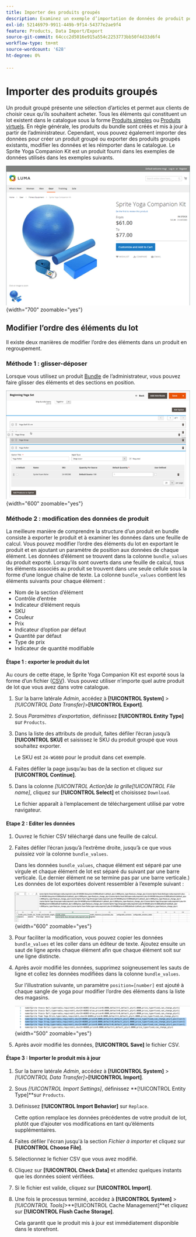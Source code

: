 ```yaml
---
title: Importer des produits groupés
description: Examinez un exemple d’importation de données de produit pour un produit en regroupement.
exl-id: 52146979-9911-449b-9f14-54377e2ae9f4
feature: Products, Data Import/Export
source-git-commit: 64ccc2d5016e915a554c2253773bb50f4d33d6f4
workflow-type: tm+mt
source-wordcount: '628'
ht-degree: 0%

---
```


# Importer des produits groupés

Un produit groupé présente une sélection d’articles et permet aux clients de choisir ceux qu’ils souhaitent acheter. Tous les éléments qui constituent un lot existent dans le catalogue sous la forme [Produits simples](../catalog/product-create-simple.md) ou [Produits virtuels](../catalog/product-create-virtual.md). En règle générale, les produits du bundle sont créés et mis à jour à partir de l’administrateur. Cependant, vous pouvez également importer des données pour créer un produit groupé ou exporter des produits groupés existants, modifier les données et les réimporter dans le catalogue. Le Sprite Yoga Companion Kit est un produit fourni dans les exemples de données utilisés dans les exemples suivants.

![Produit groupé](../catalog/assets/product-bundle.png){width="700" zoomable="yes"}

## Modifier l’ordre des éléments du lot

Il existe deux manières de modifier l’ordre des éléments dans un produit en regroupement.

### Méthode 1 : glisser-déposer

Lorsque vous utilisez un produit [Bundle](../catalog/product-create-bundle.md) de l’administrateur, vous pouvez faire glisser des éléments et des sections en position.

![Éléments groupés](../catalog/assets/product-bundle-items-move.png){width="600" zoomable="yes"}

### Méthode 2 : modification des données de produit

La meilleure manière de comprendre la structure d’un produit en bundle consiste à exporter le produit et à examiner les données dans une feuille de calcul. Vous pouvez modifier l’ordre des éléments du lot en exportant le produit et en ajoutant un paramètre de position aux données de chaque élément. Les données d’élément se trouvent dans la colonne `bundle_values` du produit exporté. Lorsqu’ils sont ouverts dans une feuille de calcul, tous les éléments associés au produit se trouvent dans une seule cellule sous la forme d’une longue chaîne de texte. La colonne `bundle_values` contient les éléments suivants pour chaque élément :

- Nom de la section d’élément
- Contrôle d’entrée
- Indicateur d’élément requis
- SKU
- Couleur
- Prix
- Indicateur d’option par défaut
- Quantité par défaut
- Type de prix
- Indicateur de quantité modifiable

#### Étape 1 : exporter le produit du lot

Au cours de cette étape, le Sprite Yoga Companion Kit est exporté sous la forme d’un fichier ([CSV](data-csv.md)). Vous pouvez utiliser n’importe quel autre produit de lot que vous avez dans votre catalogue.

1. Sur la barre latérale _Admin_, accédez à **[!UICONTROL System]** > _[!UICONTROL Data Transfer]_>**[!UICONTROL Export]**.

1. Sous _Paramètres d’exportation_, définissez **[!UICONTROL Entity Type]** sur `Products`.

1. Dans la liste des attributs de produit, faites défiler l’écran jusqu’à **[!UICONTROL SKU]** et saisissez le SKU du produit groupé que vous souhaitez exporter.

   Le SKU est `24-WG080` pour le produit dans cet exemple.

1. Faites défiler la page jusqu’au bas de la section et cliquez sur **[!UICONTROL Continue]**.

1. Dans la colonne _[!UICONTROL Action]_de la grille_[!UICONTROL File name]_, cliquez sur **[!UICONTROL Select]** et choisissez `Download`.

   Le fichier apparaît à l’emplacement de téléchargement utilisé par votre navigateur.

#### Etape 2 : Editer les données

1. Ouvrez le fichier CSV téléchargé dans une feuille de calcul.

1. Faites défiler l’écran jusqu’à l’extrême droite, jusqu’à ce que vous puissiez voir la colonne `bundle_values`.

   Dans les données `bundle_values`, chaque élément est séparé par une virgule et chaque élément de lot est séparé du suivant par une barre verticale. (Le dernier élément ne se termine pas par une barre verticale.) Les données de lot exportées doivent ressembler à l’exemple suivant :

   ![Valeurs groupées](./assets/product-bundle-values-export-data.png){width="600" zoomable="yes"}

1. Pour faciliter la modification, vous pouvez copier les données `bundle_values` et les coller dans un éditeur de texte. Ajoutez ensuite un saut de ligne après chaque élément afin que chaque élément soit sur une ligne distincte.

1. Après avoir modifié les données, supprimez soigneusement les sauts de ligne et collez les données modifiées dans la colonne `bundle_values`.

   Sur l’illustration suivante, un paramètre `position=[number]` est ajouté à chaque sangle de yoga pour modifier l’ordre des éléments dans la liste des magasins.

   ![Paramètre de position](./assets/product-bundle-values-position-parameter.png){width="500" zoomable="yes"}

1. Après avoir modifié les données, **[!UICONTROL Save]** le fichier CSV.

#### Étape 3 : Importer le produit mis à jour

1. Sur la barre latérale _Admin_, accédez à **[!UICONTROL System]** > _[!UICONTROL Data Transfer]_>**[!UICONTROL Import]**.

1. Sous _[!UICONTROL Import Settings]_, définissez **[!UICONTROL Entity Type]**sur `Products`.

1. Définissez **[!UICONTROL Import Behavior]** sur `Replace`.

   Cette option remplace les données précédentes de votre produit de lot, plutôt que d’ajouter vos modifications en tant qu’éléments supplémentaires.

1. Faites défiler l&#39;écran jusqu&#39;à la section _Fichier à importer_ et cliquez sur **[!UICONTROL Choose File]**.

1. Sélectionnez le fichier CSV que vous avez modifié.

1. Cliquez sur **[!UICONTROL Check Data]** et attendez quelques instants que les données soient vérifiées.

1. Si le fichier est valide, cliquez sur **[!UICONTROL Import]**.

1. Une fois le processus terminé, accédez à **[!UICONTROL System]** > _[!UICONTROL Tools]_>**[!UICONTROL Cache Management]**et cliquez sur **[!UICONTROL Flush Cache Storage]**.

   Cela garantit que le produit mis à jour est immédiatement disponible dans le storefront.
